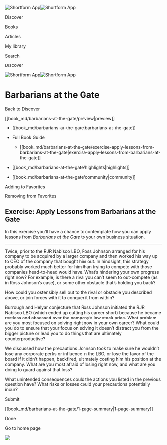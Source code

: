 ![Shortform App](/img/logo.36a2399e.svg)![Shortform App](/img/logo-dark.70c1b072.svg)

Discover

Books

Articles

My library

Search

Discover

![Shortform App](/img/logo.36a2399e.svg)![Shortform App](/img/logo-dark.70c1b072.svg)

# Barbarians at the Gate

Back to Discover

[[book_md/barbarians-at-the-gate/preview|preview]]

  * [[book_md/barbarians-at-the-gate|barbarians-at-the-gate]]
  * Full Book Guide

    * [[book_md/barbarians-at-the-gate/exercise-apply-lessons-from-barbarians-at-the-gate|exercise-apply-lessons-from-barbarians-at-the-gate]]
  * [[book_md/barbarians-at-the-gate/highlights|highlights]]
  * [[book_md/barbarians-at-the-gate/community|community]]



Adding to Favorites 

Removing from Favorites 

## Exercise: Apply Lessons from Barbarians at the Gate

In this exercise you’ll have a chance to contemplate how you can apply lessons from _Barbarians at the Gate_ to your own business situation.

* * *

Twice, prior to the RJR Nabisco LBO, Ross Johnson arranged for his company to be acquired by a larger company and then worked his way up to CEO of the company that bought him out. In hindsight, this strategy probably worked much better for him than trying to compete with those companies head-to-head would have. What’s hindering your own progress right now? For example, is there a rival you can’t seem to out-compete (as in Ross Johnson’s case), or some other obstacle that’s holding you back?

How could you ostensibly sell out to the rival or obstacle you described above, or join forces with it to conquer it from within?

Burrough and Helyar conjecture that Ross Johnson initiated the RJR Nabisco LBO (which ended up cutting his career short) because he became restless and obsessed over the company’s low stock price. What problem are you most focused on solving right now in your own career? What could you do to ensure that your focus on solving it doesn’t distract you from the bigger picture or lead you to do things that are ultimately counterproductive?

We discussed how the precautions Johnson took to make sure he wouldn’t lose any corporate perks or influence in the LBO, or lose the favor of the board if it didn’t happen, backfired, ultimately costing him his position at the company. What are you most afraid of losing right now, and what are you doing to guard against that loss?

What unintended consequences could the actions you listed in the previous question have? What risks or losses could your precautions potentially incur?

Submit 

[[book_md/barbarians-at-the-gate/1-page-summary|1-page-summary]]

Done

Go to home page 

![](https://bat.bing.com/action/0?ti=56018282&Ver=2&mid=8adde370-fd4b-4bac-8a7e-08bfdefb7a7f&sid=201ffde0635411ee902411d77b750559&vid=20202bf0635411ee9ac03f2e618b0b9f&vids=0&msclkid=N&pi=0&lg=en-US&sw=800&sh=600&sc=24&nwd=1&tl=Shortform%20%7C%20Barbarians%20at%20the%20Gate&p=https%3A%2F%2Fwww.shortform.com%2Fapp%2Fbook%2Fbarbarians-at-the-gate%2Fexercise-apply-lessons-from-barbarians-at-the-gate&r=&lt=389&evt=pageLoad&sv=1&rn=269911)
